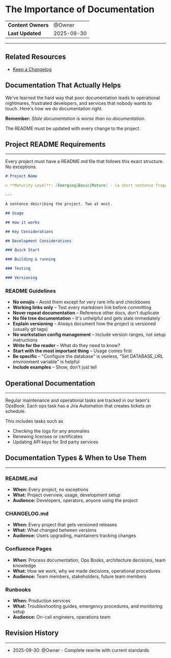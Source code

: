 # The Importance of Documentation

|                    |                 |
| ------------------ | --------------- |
| **Content Owners** | @Owner |
| **Last Updated**   | 2025-09-30      |

---

## Related Resources

- [Keep a Changelog](https://keepachangelog.com/en/1.1.0/)

## Documentation That Actually Helps

We've learned the hard way that poor documentation leads to operational nightmares, frustrated developers, and services that nobody wants to touch. Here's how we do documentation right.

**Remember:** _Stale documentation is worse than no documentation._

The README must be updated with every change to the project.

## Project README Requirements

---

Every project must have a README.md file that follows this exact structure. No exceptions.

```markdown
# Project Name

> **Maturity Level**: [Emerging|Basic|Mature] - (a short sentence fragement for context)

---

A sentence describing the project. Two at most.

## Usage

## How it works

## Key Considerations

## Development Considerations

### Quick Start

### Building & running

### Testing

### Versioning
```

### README Guidelines

- **No emojis** – Avoid them except for very rare info and checkboxes
- **Working links only** – Test every markdown link before committing
- **Never repeat documentation** – Reference other docs, don't duplicate
- **No file tree documentation** – It's unhelpful and gets stale immediately
- **Explain versioning** – Always document how the project is versioned (usually git tags)
- **No workstation config management** – Include version ranges, not setup instructions
- **Write for the reader** – What do they need to know?
- **Start with the most important thing** – Usage comes first
- **Be specific** – "Configure the database" is useless, "Set DATABASE_URL environment variable" is helpful
- **Include examples** – Show, don't just tell

## Operational Documentation

---

Regular maintenance and operational tasks are tracked in our team's OpsBook. Each ops task has a Jira Automation that creates tickets on schedule.

This includes tasks such as

- Checking the logs for any anomalies
- Renewing licenses or certificates
- Updating API keys for 3rd party services

## Documentation Types & When to Use Them

---

### README.md

- **When:** Every project, no exceptions
- **What:** Project overview, usage, development setup
- **Audience:** Developers, operators, anyone using the project

### CHANGELOG.md

- **When:** Every project that gets versioned releases
- **What:** What changed between versions
- **Audience:** Users upgrading, maintainers tracking changes

### Confluence Pages

- **When:** Process documentation, Ops Books, architecture decisions, team knowledge
- **What:** How we work, why we made decisions, operational procedures
- **Audience:** Team members, stakeholders, future team members

### Runbooks

- **When:** Production services
- **What:** Troubleshooting guides, emergency procedures, and monitoring setup
- **Audience:** On-call engineers, operations team

## Revision History

---

- 2025-09-30: @Owner - Complete rewrite with current standards
